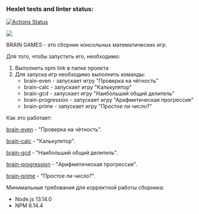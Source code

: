 ### Hexlet tests and linter status:

[![Actions Status](https://github.com/val-litvinenko/frontend-project-44/workflows/hexlet-check/badge.svg)](https://github.com/val-litvinenko/frontend-project-44/actions)

<a href="https://codeclimate.com/github/val-litvinenko/frontend-project-44/maintainability"><img src="https://api.codeclimate.com/v1/badges/a4f9329a24e6090ab819/maintainability" /></a>

BRAIN GAMES - это сборник консольных математических игр.

Для того, чтобы запустить его, необходимо:

1. Выполнить npm link в папке проекта
2. Для запуска игр необходимо выполнить команды:
   - brain-even - запускает игру "Проверка на чётность"
   - brain-calc - запускает игру "Калькулятор"
   - brain-gcd - запускает игру "Наибольший общий делитель"
   - brain-progression - запускает игру "Арифметическая прогрессия"
   - brain-prime - запускает игру "Простое ли число?"

Как это работает:

[brain-even](https://asciinema.org/a/lPts226qSI5m7CzbRiqXqGteP) - "Проверка на чётность".

[brain-calc](https://asciinema.org/a/588246) - "Калькулятор".

[brain-gcd](https://asciinema.org/a/590657) - "Наибольший общий делитель".

[brain-progression](https://asciinema.org/a/588594) - "Арифметическая прогрессия".

[brain-prime](https://asciinema.org/a/t5VXZpiYG2zoX0f41jtpF8RtN) - "Простое ли число?".

Минимальные требования для корректной работы сборника:

- Node.js 13.14.0
- NPM 6.14.4
